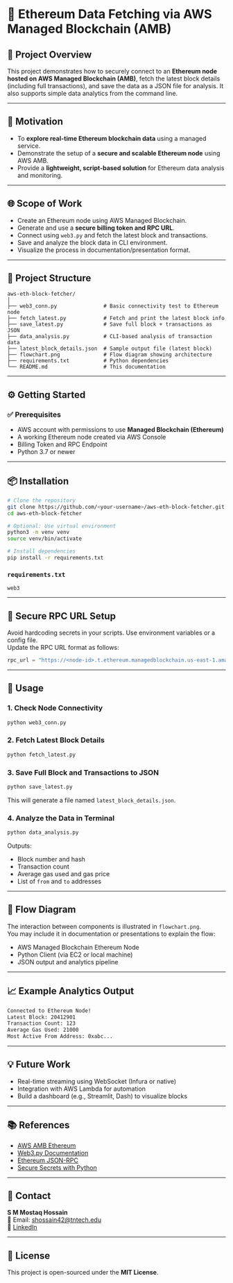 
# 🔗 Ethereum Data Fetching via AWS Managed Blockchain (AMB)

## 📘 Project Overview

This project demonstrates how to securely connect to an **Ethereum node hosted on AWS Managed Blockchain (AMB)**, fetch the latest block details (including full transactions), and save the data as a JSON file for analysis. It also supports simple data analytics from the command line.

---

## 🎯 Motivation

- To **explore real-time Ethereum blockchain data** using a managed service.
- Demonstrate the setup of a **secure and scalable Ethereum node** using AWS AMB.
- Provide a **lightweight, script-based solution** for Ethereum data analysis and monitoring.

---

## 🌐 Scope of Work

- Create an Ethereum node using AWS Managed Blockchain.
- Generate and use a **secure billing token and RPC URL**.
- Connect using `web3.py` and fetch the latest block and transactions.
- Save and analyze the block data in CLI environment.
- Visualize the process in documentation/presentation format.

---

## 📁 Project Structure

```
aws-eth-block-fetcher/
│
├── web3_conn.py               # Basic connectivity test to Ethereum node
├── fetch_latest.py            # Fetch and print the latest block info
├── save_latest.py             # Save full block + transactions as JSON
├── data_analysis.py           # CLI-based analysis of transaction data
├── latest_block_details.json  # Sample output file (latest block)
├── flowchart.png              # Flow diagram showing architecture
├── requirements.txt           # Python dependencies
└── README.md                  # This documentation
```

---

## ⚙️ Getting Started

### ✅ Prerequisites

- AWS account with permissions to use **Managed Blockchain (Ethereum)**
- A working Ethereum node created via AWS Console
- Billing Token and RPC Endpoint
- Python 3.7 or newer

---

## 📦 Installation

```bash
# Clone the repository
git clone https://github.com/<your-username>/aws-eth-block-fetcher.git
cd aws-eth-block-fetcher

# Optional: Use virtual environment
python3 -m venv venv
source venv/bin/activate

# Install dependencies
pip install -r requirements.txt
```

### `requirements.txt`

```
web3
```

---

## 🔐 Secure RPC URL Setup

Avoid hardcoding secrets in your scripts. Use environment variables or a config file.  
Update the RPC URL format as follows:

```python
rpc_url = "https://<node-id>.t.ethereum.managedblockchain.us-east-1.amazonaws.com/?billingtoken=<your-billing-token>"
```

---

## 🚀 Usage

### 1. Check Node Connectivity

```bash
python web3_conn.py
```

### 2. Fetch Latest Block Details

```bash
python fetch_latest.py
```

### 3. Save Full Block and Transactions to JSON

```bash
python save_latest.py
```

This will generate a file named `latest_block_details.json`.

### 4. Analyze the Data in Terminal

```bash
python data_analysis.py
```

Outputs:

- Block number and hash
- Transaction count
- Average gas used and gas price
- List of `from` and `to` addresses

---

## 🧠 Flow Diagram

The interaction between components is illustrated in `flowchart.png`.  
You may include it in documentation or presentations to explain the flow:

- AWS Managed Blockchain Ethereum Node  
- Python Client (via EC2 or local machine)  
- JSON output and analytics pipeline

---

## 📈 Example Analytics Output

```bash
Connected to Ethereum Node!
Latest Block: 20412901
Transaction Count: 123
Average Gas Used: 21000
Most Active From Address: 0xabc...
```

---

## 💡 Future Work

- Real-time streaming using WebSocket (Infura or native)
- Integration with AWS Lambda for automation
- Build a dashboard (e.g., Streamlit, Dash) to visualize blocks

---

## 📚 References

- [AWS AMB Ethereum](https://docs.aws.amazon.com/managed-blockchain/latest/ethereum-dev/get-started.html)
- [Web3.py Documentation](https://web3py.readthedocs.io/)
- [Ethereum JSON-RPC](https://ethereum.org/en/developers/docs/apis/json-rpc/)
- [Secure Secrets with Python](https://12factor.net/config)

---

## 🙋 Contact

**S M Mostaq Hossain**  
📧 Email: shossain42@tntech.edu  
🔗 [LinkedIn]([https://www.linkedin.com/in/your-profile](https://www.linkedin.com/in/mostaqhossain10/))

---

## 📄 License

This project is open-sourced under the **MIT License**.
